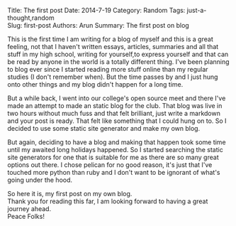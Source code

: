 Title: The first post
Date: 2014-7-19
Category: Random
Tags: just-a-thought,random  
Slug: first-post
Authors: Arun
Summary: The first post on blog  

This is the first time I am writing for a blog of myself and this is a great feeling, not that I haven't written essays, articles, summaries and all that stuff in my high school, writing for yourself,to express yourself and that can be read by anyone in the world is a totally different thing. I've been planning to blog ever since I started reading more stuff online than my regular studies (I don't remember when). But the time passes by and I just hung onto other things and my blog didn't happen for a long time.

But a while back, I went into our college's open source meet and there I've made an attempt to made an static blog for the club. That blog was live in two hours without much fuss and that felt brilliant, just write a markdown and your post is ready. That felt like something that I could hung on to. So I decided to use some static site generator and make my own blog.

But again, deciding to have a blog and making that happen took some time until my awaited long holidays happened.
So I started searching the static site generators for one that is suitable for me as there are so many great options out there.
I chose pelican for no good reason, it's just that I've touched more python than ruby and I don't want to be ignorant of what's going under the hood.

So here it is, my first post on my own blog.   
Thank you for reading this far, I am looking forward to having a great journey ahead.  
Peace Folks!
